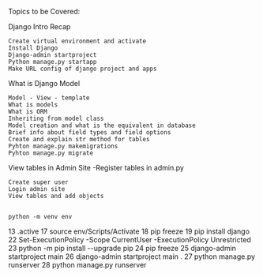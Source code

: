 Topics to be Covered:

Django Intro Recap

    Create virtual environment and activate
    Install Django
    Django-admin startproject
    Python manage.py startapp
    Make URL config of django project and apps

What is Django Model

    Model - View - template
    What is models
    What is ORM
    Inheriting from model class
    Model creation and what is the equivalent in database
    Brief info about field types and field options
    Create and explain str method for tables
    Pyhton manage.py makemigrations
    Pyhton manage.py migrate

View tables in Admin Site -Register tables in admin.py

    Create super user
    Login admin site
    View tables and add objects


    python -m venv env
   13  .active
   17  source env/Scripts/Activate
   18  pip freeze
   19  pip install django
   22  Set-ExecutionPolicy -Scope CurrentUser -ExecutionPolicy Unrestricted
   23  python -m pip install --upgrade pip
   24  pip freeze
   25  django-admin startproject main
   26  django-admin startproject main .
   27  python manage.py runserver
   28  python manage.py runserver